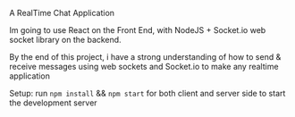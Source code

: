 A RealTime Chat Application

Im going to use React on the Front End, with NodeJS + Socket.io web socket library on the backend.

By the end of this project, i have a strong understanding of how to send & receive messages using web sockets and Socket.io to make any realtime application

Setup:
run `npm install` && `npm start` for both client and server side to start the development server
